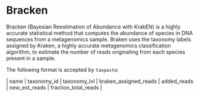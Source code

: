 # Bracken

Bracken (Bayesian Reestimation of Abundance with KrakEN) is a highly accurate statistical method that computes the abundance of species in DNA sequences from a metagenomics sample. Braken uses the taxonomy labels assigned by Kraken, a highly accurate metagenomics classification algorithm, to estimate the number of reads originating from each species present in a sample.

The following format is accepted by `taxpasta`:

| name | taxonomy_id | taxonomy_lvl | kraken_assigned_reads | added_reads | new_est_reads | fraction_total_reads |
